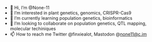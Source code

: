 - 👋 Hi, I’m @None-11
- 👀 I’m interested in plant genetics, genomics, CRISPR-Cas9
- 🌱 I’m currently learning population genetics, bioinformatics
- 💞️ I’m looking to collaborate on population genetics, QTL mapping, molecular techiniques
- 📫 How to reach me Twitter @finxiealot, Mastodon @none11@c.im

<!---
None-11/None-11 is a ✨ special ✨ repository because its `README.md` (this file) appears on your GitHub profile.
You can click the Preview link to take a look at your changes.
--->
